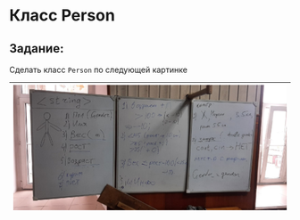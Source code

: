# Класс Person

## Задание:

Сделать класс `Person` по следующей картинке

| ![task](/raw/task.jpg) |
| ---------------------- |



